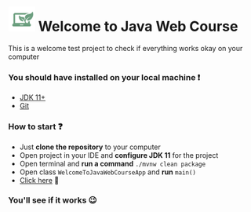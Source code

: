 # <img src="https://raw.githubusercontent.com/bobocode-projects/resources/master/image/logo_transparent_background.png" height=50/> Welcome to Java Web Course

This is a welcome test project to check if everything works okay on your computer

### You should have installed on your local machine ❗️
* [JDK 11+](https://jdk.java.net/15/)
* [Git](https://git-scm.com/book/en/v2/Getting-Started-Installing-Git)

### How to start ❓

* Just **clone the repository** to your computer
* Open project in your IDE and **configure JDK 11** for the project
* Open terminal and **run a command** `./mvnw clean package`
* Open class `WelcomeToJavaWebCourseApp` and **run** `main()`
* [Click here](http://localhost:8080/welcome) 🔗

### You'll see if it works 😉
 
